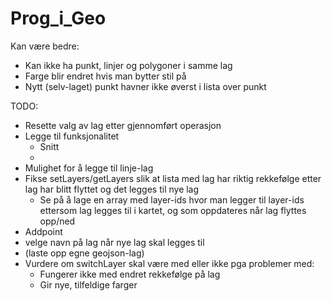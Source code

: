# Prog_i_Geo

Kan være bedre:

- Kan ikke ha punkt, linjer og polygoner i samme lag
- Farge blir endret hvis man bytter stil på
- Nytt (selv-laget) punkt havner ikke øverst i lista over punkt

TODO:

- Resette valg av lag etter gjennomført operasjon
- Legge til funksjonalitet
  - Snitt
  -
- Mulighet for å legge til linje-lag
- Fikse setLayers/getLayers slik at lista med lag har riktig rekkefølge etter lag har blitt flyttet og det legges til nye lag
  - Se på å lage en array med layer-ids hvor man legger til layer-ids ettersom lag legges til i kartet, og som oppdateres når lag flyttes opp/ned
- Addpoint
- velge navn på lag når nye lag skal legges til
- (laste opp egne geojson-lag)
- Vurdere om switchLayer skal være med eller ikke pga problemer med:
  - Fungerer ikke med endret rekkefølge på lag
  - Gir nye, tilfeldige farger
